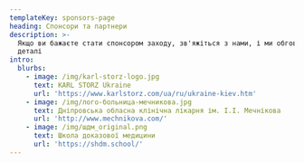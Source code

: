 ```yaml
---
templateKey: sponsors-page
heading: Спонсори та партнери
description: >-
  Якщо ви бажаєте стати спонсором заходу, зв'яжіться з нами, і ми обговоримо
  деталі
intro:
  blurbs:
    - image: /img/karl-storz-logo.jpg
      text: KARL STORZ Ukraine
      url: 'https://www.karlstorz.com/ua/ru/ukraine-kiev.htm'
    - image: /img/лого-больница-мечникова.jpg
      text: Дніпровська обласна клінічна лікарня ім. І.І. Мечнікова
      url: 'http://www.mechnikova.com/'
    - image: /img/шдм_original.png
      text: Школа доказової медицини
      url: 'https://shdm.school/'
---
```


